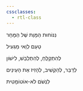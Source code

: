 ```yaml
---
cssclasses:
  - rtl-class
---
```

נִנּוֹחוּת הַמָּוֶת שֶׁל הַמָּחָר

טַעַם לְוַאי מַגְעִיל

לְהִתְקַלְֵּחַ, לְהִתְלַבֵּשׁ, לִישֹׁון

לְדַבֵּר, לְהַקְשִׁיב, לְהָזִיז אֶת הָעֵינַיִם

לִנְשֹׁם לֹא-אוֹטוֹמָטִית